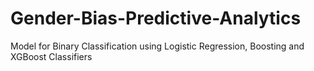 # Gender-Bias-Predictive-Analytics
Model for Binary Classification using Logistic Regression, Boosting and XGBoost Classifiers
